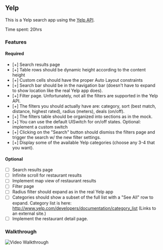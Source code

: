 ## Yelp

This is a Yelp search app using the [Yelp API](http://developer.rottentomatoes.com/docs/read/JSON).

Time spent: 20hrs

### Features

#### Required

- [+] Search results page
- [+] Table rows should be dynamic height according to the content height
- [+] Custom cells should have the proper Auto Layout constraints
- [+] Search bar should be in the navigation bar (doesn't have to expand to show location like the real Yelp app does).
- [+] Filter page. Unfortunately, not all the filters are supported in the Yelp API.
- [+] The filters you should actually have are: category, sort (best match, distance, highest rated), radius (meters), deals (on/off).
- [+] The filters table should be organized into sections as in the mock.
- [+] You can use the default UISwitch for on/off states. Optional: implement a custom switch
- [+] Clicking on the "Search" button should dismiss the filters page and trigger the search w/ the new filter settings.
- [+] Display some of the available Yelp categories (choose any 3-4 that you want).

#### Optional

- [ ] Search results page
- [ ] Infinite scroll for restaurant results
- [ ] Implement map view of restaurant results
- [ ] Filter page
- [ ] Radius filter should expand as in the real Yelp app
- [ ] Categories should show a subset of the full list with a "See All" row to expand. Category list is here: http://www.yelp.com/developers/documentation/category_list (Links to an external site.)
- [ ] Implement the restaurant detail page.

### Walkthrough

![Video Walkthrough](...)
